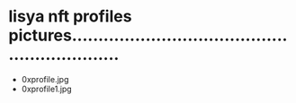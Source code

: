 # lisya nft profiles pictures..............................................................
- 0xprofile.jpg
- 0xprofile1.jpg
